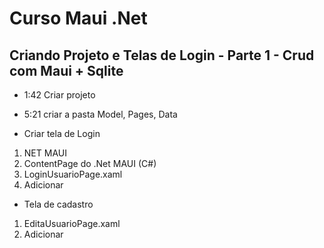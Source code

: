 # Curso Maui .Net 

## Criando Projeto e Telas de Login - Parte 1 - Crud com Maui + Sqlite

* 1:42 Criar projeto
  
* 5:21 criar a pasta Model, Pages, Data
  
* Criar tela de Login

1. NET MAUI
2. ContentPage do .Net MAUI (C#)
3. LoginUsuarioPage.xaml
4. Adicionar

* Tela de cadastro

1. EditaUsuarioPage.xaml
2. Adicionar
